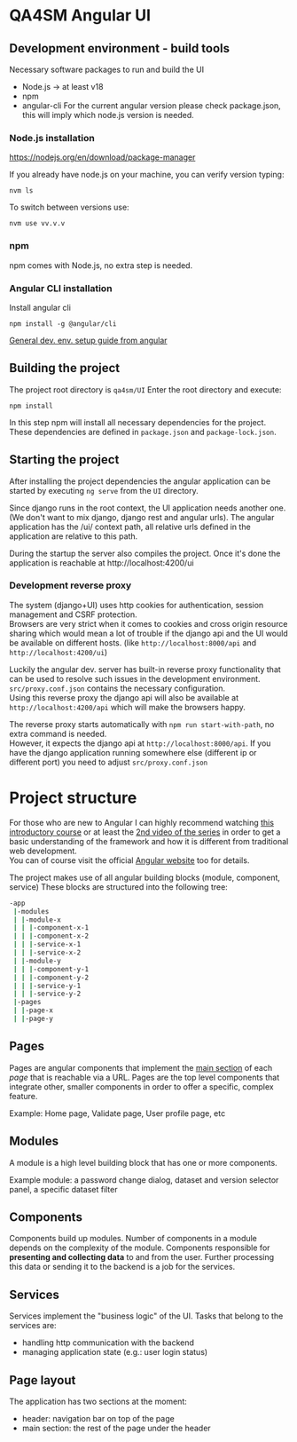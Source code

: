 QA4SM Angular UI
================

## Development environment - build tools
Necessary software packages to run and build the UI
- Node.js -> at least v18
- npm
- angular-cli
For the current angular version please check package.json, this will imply which node.js version is needed. 


### Node.js installation
https://nodejs.org/en/download/package-manager

If you already have node.js on your machine, you can verify version typing:

```
nvm ls
```

To switch between versions use:
```
nvm use vv.v.v
```

### npm
npm comes with Node.js, no extra step is needed.

### Angular CLI installation
Install angular cli
```
npm install -g @angular/cli
```
[General dev. env. setup guide from angular](https://angular.dev/tools/cli/setup-local)

## Building the project
The project root directory is `qa4sm/UI`
Enter the root directory and execute:
```
npm install
```
In this step npm will install all necessary dependencies for the project. These dependencies are 
defined in
`package.json` and `package-lock.json`.

## Starting the project
After installing the project dependencies the angular application can be started by 
executing `ng serve` from the `UI` directory.

Since django runs in the root context, the UI application needs another one. (We don't want to 
mix django, django rest and angular urls). The angular application has the /ui/ context path, 
all relative urls defined in the application are relative to this path.

During the startup the server also compiles the project. Once it's done the application is reachable 
at http://localhost:4200/ui

### Development reverse proxy
The system (django+UI) uses http cookies for authentication, session management and CSRF 
protection.  
Browsers are very strict when it comes to cookies and cross origin resource sharing which would 
mean a lot of trouble if the django api and the UI would be available on different hosts. 
(like `http://localhost:8000/api` and `http://localhost:4200/ui`)  

Luckily the angular dev. server has built-in reverse proxy functionality that can be used to resolve
such issues in the development environment. `src/proxy.conf.json` contains the necessary 
configuration.  
Using this reverse proxy the django api will also be available at `http://localhost:4200/api` 
which will make the browsers happy. 

The reverse proxy starts automatically with `npm run start-with-path`, no extra command is needed.  
However, it expects the django api at `http://localhost:8000/api`. If you have the django application
running somewhere else (different ip or different port) you need to adjust `src/proxy.conf.json`

# Project structure
For those who are new to Angular I can highly recommend watching [this introductory course](https://www.youtube.com/watch?v=9RG3MiEBEIw&list=PLqq-6Pq4lTTb7JGBTogaJ8bm7f8VCvFkj)
or at least the [2nd video of the series](https://www.youtube.com/watch?v=u8QF9QIiGHI&list=PLqq-6Pq4lTTb7JGBTogaJ8bm7f8VCvFkj&index=2) in 
order to get a basic understanding of the framework and how it is different from
traditional web development.  
You can of course visit the official   [Angular website](https://angular.io/guide/architecture) too for details.


The project makes use of all angular building blocks (module, component, service)
These blocks are structured into the following tree:
```bash
-app
 |-modules
 | |-module-x
 | | |-component-x-1
 | | |-component-x-2
 | | |-service-x-1
 | | |-service-x-2
 | |-module-y
 | | |-component-y-1
 | | |-component-y-2
 | | |-service-y-1
 | | |-service-y-2
 |-pages
 | |-page-x
 | |-page-y
```

## Pages
Pages are angular components that implement the [main section](#page-layout) 
of each *page* that is reachable via a URL. Pages are the top level components that integrate other, 
smaller components in order to offer a specific, complex feature.

Example: Home page, Validate page, User profile page, etc

## Modules
A module is a high level building block that has one or more components.

Example module: a password change dialog, dataset and version selector panel, a specific dataset filter

## Components
Components build up modules. Number of components in a module depends on the complexity of the module.
Components responsible for **presenting and collecting data** to and from the user. 
Further processing this data or sending it to the backend is a job for the services.

## Services
Services implement the "business logic" of the UI.
Tasks that belong to the services are:
- handling http communication with the backend
- managing application state (e.g.: user login status)


## Page layout
The application has two sections at the moment:
- header: navigation bar on top of the page
- main section: the rest of the page under the header

